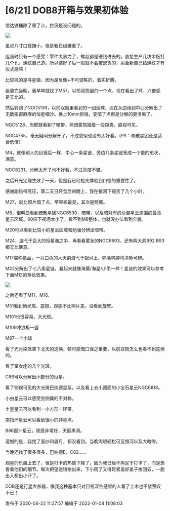 # [6/21] DOB8开箱与效果初体验

信达铁桶除了重了点，拉风是没问题的。

![](https://pic2.zhimg.com/v2-df3126e61dc252e87b9454f208a47538_720w.png?source=d16d100b)

虽说八寸口径嫌小，但是我已经嫌重了。

组装时只有一个感受：零件太暴力了，螺丝都是硬钻进去的。直接生产几块木板打几个孔，螺纹自己造。所以装好了后一般就不会被退货的，买全新自己钻螺纹才有仪式感嘛！

比较坑的是寻星镜，因为是反像+不可调焦的，着实折腾。

组装完当晚，我早早就找了M57。以前双筒里的一个点，现在看出了环，兴奋感是无比的。

然后转到了NGC5139，以前双筒里看到的一团烟球，现在从边缘到中心分解出了无数密密麻麻的恒星细沙。换上10mm目镜，变暗了点但是分解的更清晰了。

NGC5128，当即就看到了暗带。两团雾斑搁着一段距离，直视可见。

NGC4755，毫无疑问分解开了，不过貌似也没有太好看。（PS：疏散星团还是适合低倍）

M4，就像别人的目镜后一样，中心一条星链，旁边几条星链笼成一个鳖的形状，满意。

NGC6231，分解太开了也不好看，不过亮度不错。

之后开光定理生效了一天，但是我已经抢先体验到口径的重要性了。

感谢副热带高压，第二天日环食后的晚上，我在银河下观赏了几个小时。

M27，就比照片暗了点，苹果核最亮，其次是两翼。

M8，很明显看到疏散星团NGC6530，暗带，以及暗对岸的沙漏星云周围的最亮星云区域。60倍下视场太小了，看不到M8整体，也就没办法看到全貌。

M20可以看到比较小的星云区域和勉强分辨出暗带。

M24，游弋于巨大的恒星海之中，再看看雾状的NGC6603，还有两大洞B92 B93都无比惬意。

M17堪称绝品，一只白色的大天鹅游弋于银河上，鸭嘴鸭脖均清晰可辨。

M22分解出了七八条星链，看起来就像海葵/海星/小手一样！星链的效果可以参考下面M13的草绘效果。

![](https://pic1.zhimg.com/v2-66322865ec6535980dd65afa3067c27f_720w.png?source=d16d100b)

之后还看了M11，M16.

M51看到俩光斑，震撼，观感不比照片差。没看到旋臂。

M101也很容易，大光斑。

M109冲浪板一竖

M97一个小球

看了光污染笼罩下北天的这俩，顿时感慨口径之重要，以前双筒怎么也看不到这俩的。

看了室女座的几个光斑。

C86可以分解出小部分的恒星。

看了侧视可见的大光斑巴纳德星系，以及看上去小圆面的小宝石星云NGC6818。

小虫星云可以感受到侧翼的不对称。

土星星云可以看到一小方形一环带。

南指环星云可以看到很小的非星点。

B86墨汁星云，观感非常好，天庭黑洞。

遗憾的是，我找了面纱和眉月，都没看到。当晚肉眼轻松可见银河以及大暗隙。

当晚还找了很多很多，巴纳德E，C82……

观星的乐趣上去了，但是打卡的热情下降了，因为我已经不拘泥于打卡了，而是想看看他们的细节。每次把望远镜抬出来，下小雨了又得赶紧盖好盖子抬回去，一趟出入都出小汗了。

  

DOB还是行星大杀器，像我这种基本只对目视深空感冒的人看了土木也不禁赞叹不已！

发布于 2020-06-22 11:37:57 编辑于 2022-01-08 11:08:03

